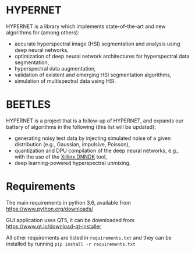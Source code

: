 # HYPERNET

HYPERNET is a library which implements state-of-the-art and new algorithms for (among others):

* accurate hyperspectral image (HSI) segmentation and analysis using deep neural networks,
* optimization of deep neural network architectures for hyperspectral data segmentation,
* hyperspectral data augmentation,
* validation of existent and emerging HSI segmentation algorithms,
* simulation of multispectral data using HSI.

# BEETLES

HYPERNET is a project that is a follow-up of HYPERNET, and expands our battery of algorithms in the following (this list will be updated):

* generating noisy test data by injecting simulated noise of a given distribution (e.g., Gaussian, impulsive, Poisson), 
* quantization and DPU compilation of the deep neural networks, e.g., with the use of the [Xillinx DNNDK](https://www.xilinx.com/products/design-tools/ai-inference/edge-ai-platform.html#dnndk) tool,
* deep learning-powered hyperspectral unmixing.

# Requirements

The main requirements in python 3.6, available from https://www.python.org/downloads/

GUI application uses QT5, it can be downloaded from https://www.qt.io/download-qt-installer

All other requirements are listed in `requirements.txt` and they can be installed by running `pip install -r requirements.txt`
